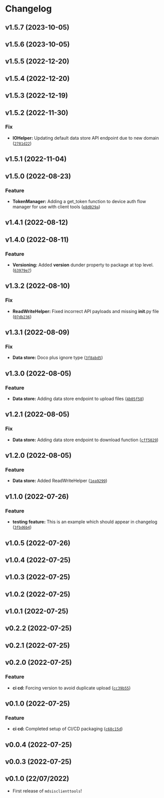 # Changelog

<!--next-version-placeholder-->

## v1.5.7 (2023-10-05)


## v1.5.6 (2023-10-05)


## v1.5.5 (2022-12-20)


## v1.5.4 (2022-12-20)


## v1.5.3 (2022-12-19)


## v1.5.2 (2022-11-30)
### Fix
* **IOHelper:** Updating default data store API endpoint due to new domain ([`2781d22`](https://github.com/gbrrestoration/mds-is-client-tools/commit/2781d22a75f19fa8625fd8708bfce6e5402b9072))

## v1.5.1 (2022-11-04)


## v1.5.0 (2022-08-23)
### Feature
* **TokenManager:** Adding a get_token function to device auth flow manager for use with client tools ([`e8d029a`](https://github.com/gbrrestoration/mds-is-client-tools/commit/e8d029a21ddf6ea838e8d62c9e8f331c925a9002))

## v1.4.1 (2022-08-12)


## v1.4.0 (2022-08-11)
### Feature
* **Versioning:** Added __version__ dunder property to package at top level. ([`63979e7`](https://github.com/gbrrestoration/mds-is-client-tools/commit/63979e77b609f672e4792b851f237522401f60be))

## v1.3.2 (2022-08-10)
### Fix
* **ReadWriteHelper:** Fixed incorrect API payloads and missing __init__.py file ([`07db236`](https://github.com/gbrrestoration/mds-is-client-tools/commit/07db236456d981576ce7ec3dfffcd3f4fc81a0c8))

## v1.3.1 (2022-08-09)
### Fix
* **Data store:** Doco plus ignore type ([`3f8abd5`](https://github.com/gbrrestoration/mds-is-client-tools/commit/3f8abd581ec0c13fd09627822e660aa9778aa634))

## v1.3.0 (2022-08-05)
### Feature
* **Data store:** Adding data store endpoint to upload files ([`4b05f58`](https://github.com/gbrrestoration/mds-is-client-tools/commit/4b05f588e1192680aa3fdee8003f00e804243b16))

## v1.2.1 (2022-08-05)
### Fix
* **Data store:** Adding data store endpoint to download function ([`cff5029`](https://github.com/gbrrestoration/mds-is-client-tools/commit/cff5029eb626b2936829d3c63852991a94a26985))

## v1.2.0 (2022-08-05)
### Feature
* **Data store:** Added ReadWriteHelper ([`1ea9299`](https://github.com/gbrrestoration/mds-is-client-tools/commit/1ea929911d9a29fcb7c67b8fcdc01decbd0e60b9))

## v1.1.0 (2022-07-26)
### Feature
* **testing feature:** This is an example which should appear in changelog ([`3fbd6b4`](https://github.com/gbrrestoration/mds-is-client-tools/commit/3fbd6b4a0b920a3bb946d0e2369b3369f84a40ad))

## v1.0.5 (2022-07-26)


## v1.0.4 (2022-07-25)


## v1.0.3 (2022-07-25)


## v1.0.2 (2022-07-25)


## v1.0.1 (2022-07-25)


## v0.2.2 (2022-07-25)


## v0.2.1 (2022-07-25)


## v0.2.0 (2022-07-25)
### Feature
* **ci cd:** Forcing version to avoid duplicate upload ([`cc39b55`](https://github.com/gbrrestoration/mds-is-client-tools/commit/cc39b55d354accce0e826dbe52c9244f7a75eb5b))

## v0.1.0 (2022-07-25)
### Feature
* **ci cd:** Completed setup of CI/CD packaging ([`c68c15d`](https://github.com/gbrrestoration/mds-is-client-tools/commit/c68c15dd58622df9ffee330623daae4b4fa968a7))

## v0.0.4 (2022-07-25)


## v0.0.3 (2022-07-25)


## v0.1.0 (22/07/2022)

- First release of `mdsisclienttools`!